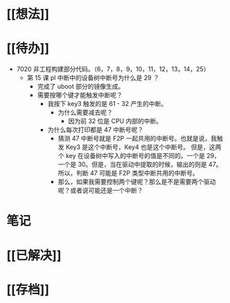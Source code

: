 # [[想法]]

# [[待办]]
- 7020 非工程构建部分代码。（6，7，8，9，10，11，12，13，14，25）
	- 第 15 课 pl 中断中的设备树中断号为什么是 29 ？
		- 完成了 uboot 部分的镜像生成。
		- 需要按哪个键才能触发中断呢？
			- 我按下 key3 触发的是 61 - 32 产生的中断。
				- 为什么需要减去呢？
					- 因为前 32 位是 CPU 内部的中断。
			- 为什么每次打印都是 47 中断号呢？
				- 猜测 47 中断号就是 F2P 一起共用的中断号。也就是说，我触发 Key3 是这个中断号，Key4 也是这个中断号。 但是，这两个 key 在设备树中写入的中断号的值是不同的。一个是 29，一个是 30。但是，当在驱动中提取的时候，输出的则是 47。所以，判断 47 可能是 F2P 类型中断共用的中断号。
				- 那么，如果我需要控制两个键呢？那么是不是需要两个驱动呢？或者说可能还是一个中断？
# 笔记

# [[已解决]]

# [[存档]]